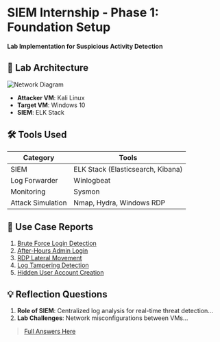 # SIEM Internship - Phase 1: Foundation Setup  
**Lab Implementation for Suspicious Activity Detection**  

## 🔧 Lab Architecture  
![Network Diagram](screenshots/lab_architecture.png)  
- **Attacker VM**: Kali Linux 
- **Target VM**: Windows 10 
- **SIEM**: ELK Stack

## 🛠️ Tools Used  
| Category       | Tools                          |  
|----------------|--------------------------------|  
| SIEM           | ELK Stack (Elasticsearch, Kibana)|  
| Log Forwarder  | Winlogbeat                     |  
| Monitoring     | Sysmon                         |  
| Attack Simulation | Nmap, Hydra, Windows RDP     |  

## 📂 Use Case Reports  
1. [Brute Force Login Detection](writeups/use-case-1-brute-force.md)  
2. [After-Hours Admin Login](writeups/use-case-2-after-hours.md)  
3. [RDP Lateral Movement](writeups/use-case-3-rdp-lateral.md)  
4. [Log Tampering Detection](writeups/use-case-4-log-tampering.md)  
5. [Hidden User Account Creation](writeups/use-case-5-hidden-user.md)  

## 💡 Reflection Questions  
1. **Role of SIEM**: Centralized log analysis for real-time threat detection...  
2. **Lab Challenges**: Network misconfigurations between VMs...  
> [Full Answers Here](#reflection-questions)